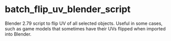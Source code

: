 # batch_flip_uv_blender_script
Blender 2.79 script to flip UV of all selected objects. Useful in some cases, such as game models that sometimes have their UVs flipped when imported into Blender.
